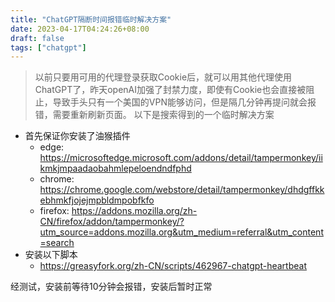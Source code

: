 ```yaml
---
title: "ChatGPT隔断时间报错临时解决方案"
date: 2023-04-17T04:24:26+08:00
draft: false
tags: ["chatgpt"]
---
```


> 以前只要用可用的代理登录获取Cookie后，就可以用其他代理使用ChatGPT了，昨天openAI加强了封禁力度，即使有Cookie也会直接被阻止，导致手头只有一个美国的VPN能够访问，但是隔几分钟再提问就会报错，需要重新刷新页面。
> 以下是搜索得到的一个临时解决方案

- 首先保证你安装了油猴插件
  - edge: https://microsoftedge.microsoft.com/addons/detail/tampermonkey/iikmkjmpaadaobahmlepeloendndfphd
  - chrome: https://chrome.google.com/webstore/detail/tampermonkey/dhdgffkkebhmkfjojejmpbldmpobfkfo
  - firefox: https://addons.mozilla.org/zh-CN/firefox/addon/tampermonkey/?utm_source=addons.mozilla.org&utm_medium=referral&utm_content=search
- 安装以下脚本
  - https://greasyfork.org/zh-CN/scripts/462967-chatgpt-heartbeat


经测试，安装前等待10分钟会报错，安装后暂时正常